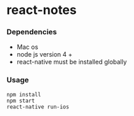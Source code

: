 react-notes
=====================

### Dependencies

* Mac os
* node js version 4 +
* react-native must be installed globally


### Usage

```
npm install
npm start
react-native run-ios

```
